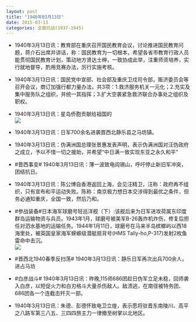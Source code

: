 ```yaml
---
layout: post
title: "1940年03月13日"
date: 2015-03-13
categories: 全面抗战(1937-1945)
---
```


<meta name="referrer" content="no-referrer" />

- 1940年3月13日讯：教育部在重庆召开国民教育会议，讨论推进国民教育问题，蒋介石出席并讲话，称：国民教育为一切根本，希望各省市教育行政人员能贯彻国民教育计划，策动地方贤达士绅，一致协成此举，注重师资培养，实行就地督导，酌用竞赛办法，厉行实施考核。 

- 1940年3月13日讯：国民党中宣部、社会部及重庆卫戍司令部，赈济委员会等召开会议，商订加强行都力量办法，共3项：1.救济服务机关一元化；2.充实及集中服务队之组织，并统一其指挥；3.扩大空袭紧急救济联合办事处之组织及职权。 

- 1940年3月13日讯：星岛侨胞贡献给祖国的 <br/><img src="https://ww3.sinaimg.cn/large/aca367d8jw1eq4d1l78xyj20hi1dlap3.jpg" />

- 1940年3月13日讯：日军700余名进袭晋西北静乐县之马坊镇。 

- 1940年3月13日讯：伪满洲国总理张景惠发表声明，表示伪满洲国对汪伪政府之成立，予以不惜一切之援助，并希望“中日满一致实现东亚之永久和平” 

- #晋西事变# 1940年3月13日讯：薄一波致电阎锡山，呼吁停止新旧军冲突，团结抗日。 

- 1940年3月13日讯：陈公博自香港返回上海，会见汪精卫，汪称：政府再不组织，只有宣布和平运动失败。陈称：南京极力想日本交涉得到最优之条件，但务必通知重庆，全国一致，然后乃和。 

- #参战装备#日本海军球磨号轻巡洋舰（下）:该舰后来为日军进攻荷属东印度群岛运输物资与兵员。1943年1月，球磨号被美军B-26轰炸机炸伤，修复后担任对泗水基地的运输任务。1944年1月11日，球磨号在马来半岛槟榔屿以西18海里处，被英国皇家海军蝾螈级潜艇扇背号(HMS Tally-ho,P-317)发射2枚鱼雷命中击沉。 <br/><img src="https://ww3.sinaimg.cn/large/aca367d8jw1eq3vf8m8x6j20dc0jdn1f.jpg" />

- #晋西北1940春季反扫荡# 1940年3月13日讯：静乐日军再次出兵700余人，进占马坊 

- #白彦战斗# 1940年3月13日讯：昨晚,115师686团趁日伪军立足未稳，回师袭入白彦，以短促火力和白刃格斗大量杀伤敌人。敌溃逃，在南径被特务团、686团各一个连截击歼灭一部。 

- 1940年3月13日讯：朱德、彭德怀致电卫立煌，表示愿将驻晋东南陵川、高平之八路军第三八五、三四四旅主力一律撤至树掌以北地区。 

